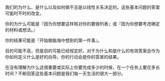 我们的为什么、是什么以及如何做不总是以线性关系决定的。这些基本问题的答案可能时不时的改变。

你的为什么可能是『因为你想要这样核对你的要做列表』或『因为你想要考虑确定的材料或想法。』

你的结果可能是『开始做脑海中想到的第一件事』。

目的可能不高，但是目的可能已经规定好。对于为什么和是什么的有效答案会作为你如何定义什么是好的向导。你的行动会是你的答案的结果。

在没有理解为什么这很重要或实际上你要完成多少的时候，在一个任务上要花多长时间？不断回答这些基本问题是我们每一天生活的很大一部分。
